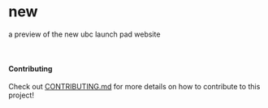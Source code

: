 # new

a preview of the new ubc launch pad website

<br />

#### Contributing

Check out [CONTRIBUTING.md](CONTRIBUTING.md) for more details on how to contribute to this project!
